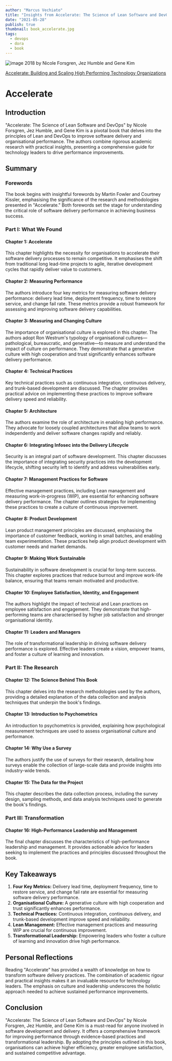 ```yaml
---
author: "Marcus Vechiato"
title: "Insights from Accelerate: The Science of Lean Software and DevOps"
date: "2021-05-28"
publish: true
thumbnail: book_accelerate.jpg
tags: 
  - devops
  - dora
  - book
--- 
```

![image](/obsidian/book_accelerate.jpg)
2018 by Nicole Forsgren, Jez Humble and Gene Kim

[Accelerate: Building and Scaling High Performing Technology Organizations](https://www.amazon.co.uk/dp/B07BLYJ4HR)

# Accelerate

## Introduction

"Accelerate: The Science of Lean Software and DevOps" by Nicole Forsgren, Jez Humble, and Gene Kim is a pivotal book that delves into the principles of Lean and DevOps to improve software delivery and organisational performance. The authors combine rigorous academic research with practical insights, presenting a comprehensive guide for technology leaders to drive performance improvements.

## Summary

### Forewords

The book begins with insightful forewords by Martin Fowler and Courtney Kissler, emphasising the significance of the research and methodologies presented in "Accelerate." Both forewords set the stage for understanding the critical role of software delivery performance in achieving business success.

### Part I: What We Found

#### Chapter 1: Accelerate

This chapter highlights the necessity for organisations to accelerate their software delivery processes to remain competitive. It emphasises the shift from traditional long lead-time projects to agile, iterative development cycles that rapidly deliver value to customers.

#### Chapter 2: Measuring Performance

The authors introduce four key metrics for measuring software delivery performance: delivery lead time, deployment frequency, time to restore service, and change fail rate. These metrics provide a robust framework for assessing and improving software delivery capabilities.

#### Chapter 3: Measuring and Changing Culture

The importance of organisational culture is explored in this chapter. The authors adopt Ron Westrum's typology of organisational cultures—pathological, bureaucratic, and generative—to measure and understand the impact of culture on performance. They demonstrate that a generative culture with high cooperation and trust significantly enhances software delivery performance.

#### Chapter 4: Technical Practices

Key technical practices such as continuous integration, continuous delivery, and trunk-based development are discussed. The chapter provides practical advice on implementing these practices to improve software delivery speed and reliability.

#### Chapter 5: Architecture

The authors examine the role of architecture in enabling high performance. They advocate for loosely coupled architectures that allow teams to work independently and deliver software changes rapidly and reliably.

#### Chapter 6: Integrating Infosec into the Delivery Lifecycle

Security is an integral part of software development. This chapter discusses the importance of integrating security practices into the development lifecycle, shifting security left to identify and address vulnerabilities early.

#### Chapter 7: Management Practices for Software

Effective management practices, including Lean management and measuring work-in-progress (WIP), are essential for enhancing software delivery performance. The chapter outlines strategies for implementing these practices to create a culture of continuous improvement.

#### Chapter 8: Product Development

Lean product management principles are discussed, emphasising the importance of customer feedback, working in small batches, and enabling team experimentation. These practices help align product development with customer needs and market demands.

#### Chapter 9: Making Work Sustainable

Sustainability in software development is crucial for long-term success. This chapter explores practices that reduce burnout and improve work-life balance, ensuring that teams remain motivated and productive.

#### Chapter 10: Employee Satisfaction, Identity, and Engagement

The authors highlight the impact of technical and Lean practices on employee satisfaction and engagement. They demonstrate that high-performing teams are characterised by higher job satisfaction and stronger organisational identity.

#### Chapter 11: Leaders and Managers

The role of transformational leadership in driving software delivery performance is explored. Effective leaders create a vision, empower teams, and foster a culture of learning and innovation.

### Part II: The Research

#### Chapter 12: The Science Behind This Book

This chapter delves into the research methodologies used by the authors, providing a detailed explanation of the data collection and analysis techniques that underpin the book's findings.

#### Chapter 13: Introduction to Psychometrics

An introduction to psychometrics is provided, explaining how psychological measurement techniques are used to assess organisational culture and performance.

#### Chapter 14: Why Use a Survey

The authors justify the use of surveys for their research, detailing how surveys enable the collection of large-scale data and provide insights into industry-wide trends.

#### Chapter 15: The Data for the Project

This chapter describes the data collection process, including the survey design, sampling methods, and data analysis techniques used to generate the book's findings.

### Part III: Transformation

#### Chapter 16: High-Performance Leadership and Management

The final chapter discusses the characteristics of high-performance leadership and management. It provides actionable advice for leaders seeking to implement the practices and principles discussed throughout the book.

## Key Takeaways

1. **Four Key Metrics:** Delivery lead time, deployment frequency, time to restore service, and change fail rate are essential for measuring software delivery performance.
2. **Organisational Culture:** A generative culture with high cooperation and trust significantly enhances performance.
3. **Technical Practices:** Continuous integration, continuous delivery, and trunk-based development improve speed and reliability.
4. **Lean Management:** Effective management practices and measuring WIP are crucial for continuous improvement.
5. **Transformational Leadership:** Empowering leaders who foster a culture of learning and innovation drive high performance.

## Personal Reflections

Reading "Accelerate" has provided a wealth of knowledge on how to transform software delivery practices. The combination of academic rigour and practical insights makes it an invaluable resource for technology leaders. The emphasis on culture and leadership underscores the holistic approach needed to achieve sustained performance improvements.

## Conclusion

"Accelerate: The Science of Lean Software and DevOps" by Nicole Forsgren, Jez Humble, and Gene Kim is a must-read for anyone involved in software development and delivery. It offers a comprehensive framework for improving performance through evidence-based practices and transformational leadership. By adopting the principles outlined in this book, organisations can achieve higher efficiency, greater employee satisfaction, and sustained competitive advantage.
